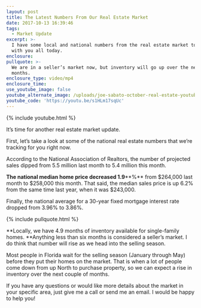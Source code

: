 ```yaml
---
layout: post
title: The Latest Numbers From Our Real Estate Market
date: 2017-10-13 16:39:46
tags:
  - Market Update
excerpt: >-
  I have some local and national numbers from the real estate market to share
  with you all today.
enclosure:
pullquote: >-
  We are in a seller’s market now, but inventory will go up over the next few
  months.
enclosure_type: video/mp4
enclosure_time:
use_youtube_image: false
youtube_alternate_image: /uploads/joe-sabato-october-real-estate-youtube.jpg
youtube_code: 'https://youtu.be/s1HLm17sqUc'
---
```



{% include youtube.html %}

It’s time for another real estate market update.

First, let’s take a look at some of the national real estate numbers that we’re tracking for you right now.

According to the National Association of Realtors, the number of projected sales dipped from 5.5 million last month to 5.4 million this month.

**The national median home price decreased 1.9****%** from $264,000 last month to $258,000 this month. That said, the median sales price is up 6.2% from the same time last year, when it was $243,000.

Finally, the national average for a 30-year fixed mortgage interest rate dropped from 3.96% to 3.86%.

{% include pullquote.html %}

**Locally, we have 4.9 months of inventory available for single-family homes.&nbsp;**Anything less than six months is considered a seller’s market. I do think that number will rise as we head into the selling season.

Most people in Florida wait for the selling season (January through May) before they put their homes on the market. That is when a lot of people come down from up North to purchase property, so we can expect a rise in inventory over the next couple of months.

If you have any questions or would like more details about the market in your specific area, just give me a call or send me an email. I would be happy to help you!